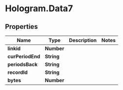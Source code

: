# Hologram.Data7

## Properties
Name | Type | Description | Notes
------------ | ------------- | ------------- | -------------
**linkid** | **Number** |  | 
**curPeriodEnd** | **String** |  | 
**periodsBack** | **String** |  | 
**recordId** | **String** |  | 
**bytes** | **Number** |  | 


